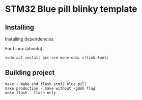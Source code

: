 # STM32 Blue pill blinky template

## Installing
Installing dependencies.

For Linux (ubuntu):
```
sudo apt install gcc-arm-none-eabi stlink-tools
```

## Building project

```
make - make and flash stm32 blue pill
make production - make without -gddb flag
make flash - flash only
```
